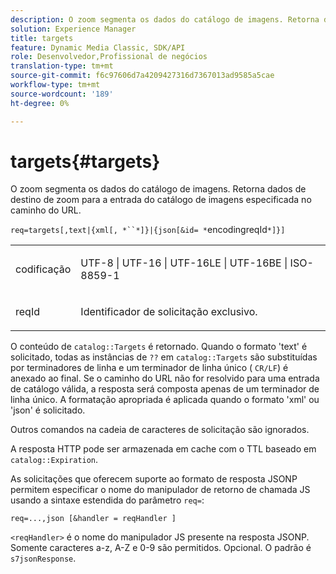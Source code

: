 ```yaml
---
description: O zoom segmenta os dados do catálogo de imagens. Retorna dados de destino de zoom para a entrada do catálogo de imagens especificada no caminho do URL.
solution: Experience Manager
title: targets
feature: Dynamic Media Classic, SDK/API
role: Desenvolvedor,Profissional de negócios
translation-type: tm+mt
source-git-commit: f6c97606d7a4209427316d7367013ad9585a5cae
workflow-type: tm+mt
source-wordcount: '189'
ht-degree: 0%

---
```



# targets{#targets}

O zoom segmenta os dados do catálogo de imagens. Retorna dados de destino de zoom para a entrada do catálogo de imagens especificada no caminho do URL.

`req=targets[,text|{xml[, *``*]}|{json[&id= *`encodingreqId`*]}]`

<table id="simpletable_D64E706258FD4A9C9C8026D97B472FCC"> 
 <tr class="strow"> 
  <td class="stentry"> <p><span class="codeph"><span class="varname"> codificação</span> </span> </p> </td> 
  <td class="stentry"> <p><span class="codeph"> UTF-8 | UTF-16 | UTF-16LE | UTF-16BE | ISO-8859-1</span> </p></td> 
 </tr> 
 <tr class="strow"> 
  <td class="stentry"> <p><span class="codeph"><span class="varname"> reqId</span></span> </p></td> 
  <td class="stentry"> <p>Identificador de solicitação exclusivo. </p></td> 
 </tr> 
</table>

O conteúdo de `catalog::Targets` é retornado. Quando o formato &#39;text&#39; é solicitado, todas as instâncias de `??` em `catalog::Targets` são substituídas por terminadores de linha e um terminador de linha único ( `CR/LF`) é anexado ao final. Se o caminho do URL não for resolvido para uma entrada de catálogo válida, a resposta será composta apenas de um terminador de linha único. A formatação apropriada é aplicada quando o formato &#39;xml&#39; ou &#39;json&#39; é solicitado.

Outros comandos na cadeia de caracteres de solicitação são ignorados.

A resposta HTTP pode ser armazenada em cache com o TTL baseado em `catalog::Expiration`.

As solicitações que oferecem suporte ao formato de resposta JSONP permitem especificar o nome do manipulador de retorno de chamada JS usando a sintaxe estendida do parâmetro `req=`:

`req=...,json [&handler = reqHandler ]`

`<reqHandler>` é o nome do manipulador JS presente na resposta JSONP. Somente caracteres a-z, A-Z e 0-9 são permitidos. Opcional. O padrão é `s7jsonResponse`.
